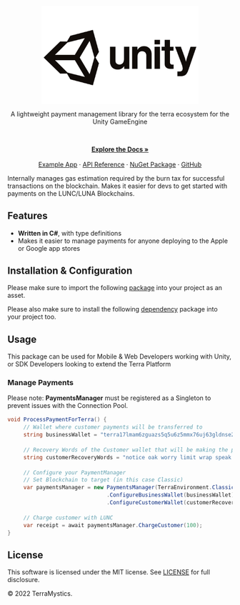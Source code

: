 <br/>
<p align="center">
    <a href="https://github.com/TerraMystics"><img src="./CIcon.jpg" align="center" width=350/></a>
</p>

<p align="center">
A lightweight payment management library for the terra ecosystem for the Unity GameEngine

</p>
<br/>

<p align="center">
  <a href="https://docs.terra.money/"><strong>Explore the Docs »</strong></a>
  <br />
  <br/>
  <a href="https://github.com/TerraMystics/Terra.Net.OnChainPayments/tree/main/Terra.Net.OnChainPayments/OnChainPaymentsSimulator">Example App</a>
  ·
  <a href="https://github.com/TerraMystics/Terra.Net.OnChainPayments">API Reference</a>
  ·
  <a href="https://www.nuget.org/packages/Terra.Net.OnChainPayments">NuGet Package</a>
  ·
  <a href="https://github.com/TerraMystics/Terra.Net.OnChainPayments">GitHub</a>
</p>

Internally manages gas estimation required by the burn tax for successful transactions on the blockchain. Makes it easier for devs to get started with payments on the LUNC/LUNA Blockchains.

## Features

- **Written in C#**, with type definitions
- Makes it easier to manage payments for anyone deploying to the Apple or Google app stores

## Installation & Configuration

Please make sure to import the following [package](https://github.com/TerraMystics/Terra.Unity.Package/blob/main/terra.payments.unitypackage) into your project as an asset.

Please also make sure to install the following [dependency](https://github.com/TerraMystics/Newtonsoft.Json-for-Unity) package into your project too.

## Usage

This package can be used for Mobile & Web Developers working with Unity, or SDK Developers looking to extend the Terra Platform

### Manage Payments

Please note: **PaymentsManager** must be registered as a Singleton to prevent issues with the Connection Pool.

```cs
void ProcessPaymentForTerra() {
     // Wallet where customer payments will be transferred to
     string businessWallet = "terra17lmam6zguazs5q5u6z5mmx76uj63gldnse2pdp";

     // Recovery Words of the Customer wallet that will be making the payment
     string customerRecoveryWords = "notice oak worry limit wrap speak medal online prefer cluster roof addict wrist behave treat actual wasp year salad speed social layer crew genius";

     // Configure your PaymentManager
     // Set Blockchain to target (in this case Classic)
     var paymentsManager = new PaymentsManager(TerraEnvironment.Classic)
                               .ConfigureBusinessWallet(businessWallet) // Configure your Business Wallet
                               .ConfigureCustomerWallet(customerRecoveryWords); // Configure the Customer Wallet

     // Charge customer with LUNC
     var receipt = await paymentsManager.ChargeCustomer(100);
}
```

## License

This software is licensed under the MIT license. See [LICENSE](./LICENSE) for full disclosure.

© 2022 TerraMystics.
